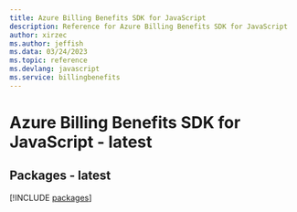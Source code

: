 ```yaml
---
title: Azure Billing Benefits SDK for JavaScript
description: Reference for Azure Billing Benefits SDK for JavaScript
author: xirzec
ms.author: jeffish
ms.data: 03/24/2023
ms.topic: reference
ms.devlang: javascript
ms.service: billingbenefits
---
```

# Azure Billing Benefits SDK for JavaScript - latest
## Packages - latest
[!INCLUDE [packages](billing-benefits-index.md)]